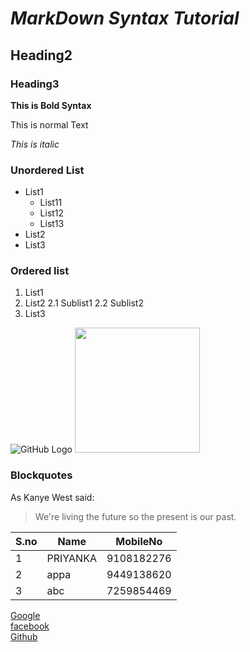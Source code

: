 # *MarkDown Syntax Tutorial*
## Heading2
### Heading3

**This is Bold Syntax**

This is normal Text

*This is italic*

### Unordered List

* List1
    * List11
    * List12
    * List13
* List2
* List3

### Ordered list

1. List1
2. List2
    2.1 Sublist1
    2.2 Sublist2
3. List3

![GitHub Logo](https://images.unsplash.com/photo-1524492412937-b28074a5d7da?ixlib=rb-1.2.1&q=80&fm=jpg&crop=entropy&cs=tinysrgb&w=1080&fit=max&ixid=eyJhcHBfaWQiOjEyMDd9.jpg)
<img src="https://images.unsplash.com/photo-1524492412937-b28074a5d7da?ixlib=rb-1.2.1&q=80&fm=jpg&crop=entropy&cs=tinysrgb&w=1080&fit=max&ixid=eyJhcHBfaWQiOjEyMDd9.jpg" height=200 width=200>

### Blockquotes
As Kanye West said:

> We're living the future so
> the present is our past.

S.no|Name|MobileNo
----|----|---------
1|PRIYANKA|9108182276
2|appa|9449138620
3|abc|7259854469


[Google](https://www.google.com)  <br>
[facebook](https://www.facebook.com) <br>
[Github](https://www.github.com) <br>
